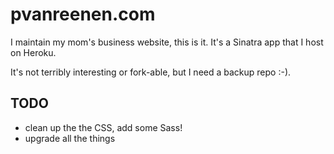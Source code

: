 pvanreenen.com
==============

I maintain my mom's business website, this is it.  It's a Sinatra app that I host on Heroku.  

It's not terribly interesting or fork-able, but I need a backup repo :-).

TODO
----
* clean up the the CSS, add some Sass!
* upgrade all the things
